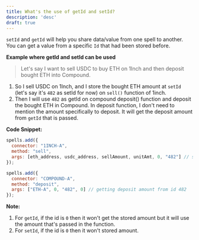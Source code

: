 ```yaml
---
title: What's the use of getId and setId?
description: 'desc'
draft: true 
---
```





`setId` and `getId` will help you share data/value from one spell to another. You can get a value from a specific `Id` that had been stored before.

**Example where getId and setId can be used**

> Let's say I want to sell USDC to buy ETH on 1Inch and then deposit bought ETH into Compound.
1) So I sell USDC on 1Inch, and I store the bought ETH amount at `setId` (let's say it's `482` as setId for now) on `sell()` function of 1inch. 
2) Then I will use `482` as getId on compound deposit() function and deposit the bought ETH in Compound. In deposit function, I don't need to mention the amount specifically to deposit. It will get the deposit amount from `getId` that is passed. 

**Code Snippet:**
```js
spells.add({
  connector: "1INCH-A",
  method: "sell",
  args: [eth_address, usdc_address, sellAmount, unitAmt, 0, "482"] // setting bought ETH amount at id 482
});

spells.add({
  connector: "COMPOUND-A",
  method: "deposit",
  args: ["ETH-A", 0, "482", 0] // getting deposit amount from id 482
});
```

**Note:** 
1) For `getId`, if the id is `0` then it won't get the stored amount but it will use the amount that's passed in the function.
2) For `setId`, if the id is `0` then it won't stored amount.
